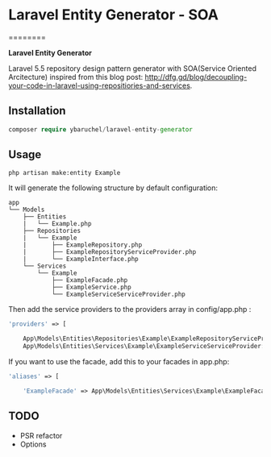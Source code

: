 # Laravel Entity Generator - SOA

========

**Laravel Entity Generator**

Laravel 5.5 repository design pattern generator with SOA(Service Oriented Arcitecture) inspired from this blog post: http://dfg.gd/blog/decoupling-your-code-in-laravel-using-repositiories-and-services.

## Installation

```php
composer require ybaruchel/laravel-entity-generator
```

## Usage
```
php artisan make:entity Example
```

It will generate the following structure by default configuration:

```
app
└── Models
    ├── Entities
    |   └── Example.php
    ├── Repositories
    |   └── Example
    |       ├── ExampleRepository.php
    |       ├── ExampleRepositoryServiceProvider.php
    |       └── ExampleInterface.php
    └── Services
        └── Example
            ├── ExampleFacade.php
            ├── ExampleService.php
            └── ExampleServiceServiceProvider.php
```

Then add the service providers to the providers array in config/app.php :

```php
'providers' => [

    App\Models\Entities\Repositories\Example\ExampleRepositoryServiceProvider::class,
    App\Models\Entities\Services\Example\ExampleServiceServiceProvider::class,
```

If you want to use the facade, add this to your facades in app.php:

```php
'aliases' => [

    'ExampleFacade' => App\Models\Entities\Services\Example\ExampleFacade::class,

```

## TODO
- PSR refactor
- Options
